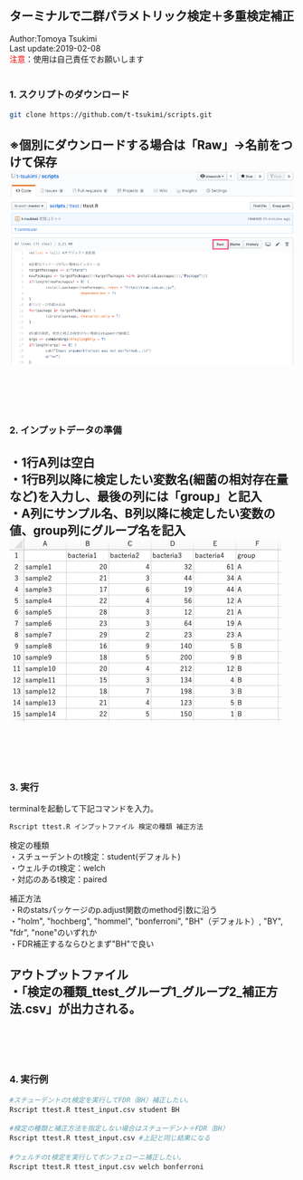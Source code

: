 ## ターミナルで二群パラメトリック検定＋多重検定補正

Author:Tomoya Tsukimi  
Last update:2019-02-08  
<font color="red">注意</font>：使用は自己責任でお願いします  
<br />  

### 1. スクリプトのダウンロード
```sh
git clone https://github.com/t-tsukimi/scripts.git
```
※個別にダウンロードする場合は「Raw」→名前をつけて保存  
![](https://github.com/t-tsukimi/scripts/blob/master/ttest/image/script_download.png)  
<br />  
<br />  
----------
### 2. インプットデータの準備  
・1行A列は空白  
・1行B列以降に検定したい変数名(細菌の相対存在量など)を入力し、最後の列には「group」と記入  
・A列にサンプル名、B列以降に検定したい変数の値、group列にグループ名を記入  
![](https://github.com/t-tsukimi/scripts/blob/master/ttest/image/input_file.png)  
<br />  
<br />  
----------
### 3. 実行
terminalを起動して下記コマンドを入力。
```sh
Rscript ttest.R インプットファイル 検定の種類 補正方法
```
検定の種類  
・スチューデントのt検定：student(デフォルト)  
・ウェルチのt検定：welch  
・対応のあるt検定：paired  

補正方法  
・Rのstatsパッケージのp.adjust関数のmethod引数に沿う  
・"holm", "hochberg", "hommel", "bonferroni", "BH"（デフォルト）, "BY", "fdr", "none"のいずれか  
・FDR補正するならひとまず"BH"で良い  

アウトプットファイル  
・「検定の種類_ttest_グループ1_グループ2_補正方法.csv」が出力される。  
<br />  
<br />  
----------
### 4. 実行例
```sh
#スチューデントのt検定を実行してFDR（BH）補正したい。
Rscript ttest.R ttest_input.csv student BH

#検定の種類と補正方法を指定しない場合はスチューデント＋FDR（BH）
Rscript ttest.R ttest_input.csv #上記と同じ結果になる

#ウェルチのt検定を実行してボンフェローニ補正したい。
Rscript ttest.R ttest_input.csv welch bonferroni
```
